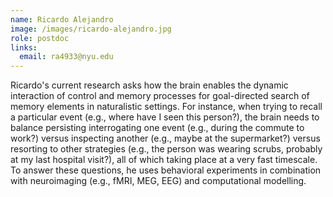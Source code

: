 ```yaml
---
name: Ricardo Alejandro
image: /images/ricardo-alejandro.jpg
role: postdoc
links:
  email: ra4933@nyu.edu
---
```


Ricardo's current research asks how the brain enables the dynamic interaction of control and memory processes for goal-directed search of memory elements in naturalistic settings. For instance, when trying to recall a particular event (e.g., where have I seen this person?), the brain needs to balance persisting interrogating one event (e.g., during the commute to work?) versus inspecting another (e.g., maybe at the supermarket?) versus resorting to other strategies (e.g., the person was wearing scrubs, probably at my last hospital visit?), all of which taking place at a very fast timescale. To answer these questions, he uses behavioral experiments in combination with neuroimaging (e.g., fMRI, MEG, EEG) and computational modelling.
